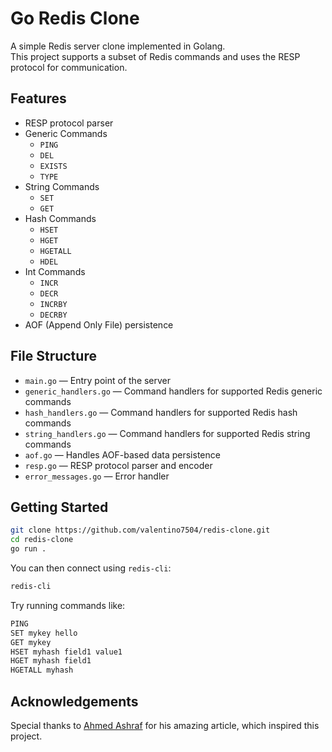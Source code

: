 # Go Redis Clone

A simple Redis server clone implemented in Golang.  
This project supports a subset of Redis commands and uses the RESP protocol for communication.

## Features

- RESP protocol parser
- Generic Commands
  - `PING`
  - `DEL`
  - `EXISTS`
  - `TYPE`
- String Commands
  - `SET`
  - `GET`
- Hash Commands
  - `HSET`
  - `HGET`
  - `HGETALL`
  - `HDEL`
- Int Commands
  - `INCR`
  - `DECR`
  - `INCRBY`
  - `DECRBY`
- AOF (Append Only File) persistence

## File Structure

- `main.go` — Entry point of the server
- `generic_handlers.go` — Command handlers for supported Redis generic commands
- `hash_handlers.go` — Command handlers for supported Redis hash commands
- `string_handlers.go` — Command handlers for supported Redis string commands
- `aof.go` — Handles AOF-based data persistence
- `resp.go` — RESP protocol parser and encoder
- `error_messages.go` — Error handler

## Getting Started

```bash
git clone https://github.com/valentino7504/redis-clone.git
cd redis-clone
go run .
```

You can then connect using `redis-cli`:

```bash
redis-cli
```

Try running commands like:

```bash
PING
SET mykey hello
GET mykey
HSET myhash field1 value1
HGET myhash field1
HGETALL myhash
```

## Acknowledgements

Special thanks to [Ahmed Ashraf](https://www.build-redis-from-scratch.dev/en/introduction) for his amazing article, which inspired this project.
